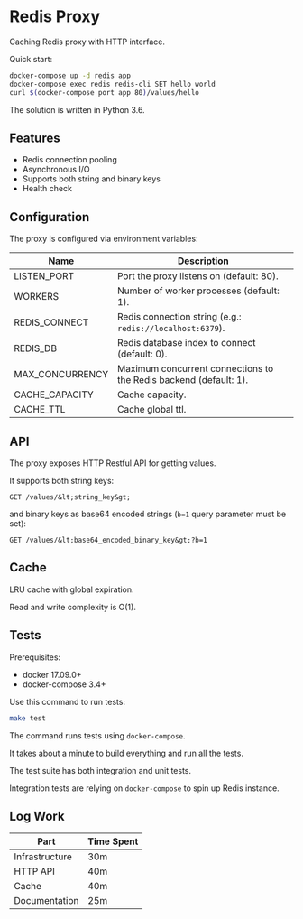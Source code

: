 # Redis Proxy

Caching Redis proxy with HTTP interface.

Quick start:
```bash
docker-compose up -d redis app
docker-compose exec redis redis-cli SET hello world
curl $(docker-compose port app 80)/values/hello
```

The solution is written in Python 3.6.

## Features

* Redis connection pooling
* Asynchronous I/O
* Supports both string and binary keys
* Health check

## Configuration

The proxy is configured via environment variables:

Name            | Description 
----------------|------------------------------------------------------------------
LISTEN_PORT     | Port the proxy listens on (default: 80).
WORKERS         | Number of worker processes (default: 1). 
REDIS_CONNECT   | Redis connection string (e.g.: `redis://localhost:6379`).
REDIS_DB        | Redis database index to connect (default: 0).
MAX_CONCURRENCY | Maximum concurrent connections to the Redis backend (default: 1). 
CACHE_CAPACITY  | Cache capacity.
CACHE_TTL       | Cache global ttl.

## API

The proxy exposes HTTP Restful API for getting values.

It supports both string keys:

```text
GET /values/&lt;string_key&gt;
```

and binary keys as base64 encoded strings (`b=1` query parameter must be set):

```text
GET /values/&lt;base64_encoded_binary_key&gt;?b=1
```



## Cache

LRU cache with global expiration.

Read and write complexity is O(1).

## Tests

Prerequisites:
- docker 17.09.0+
- docker-compose 3.4+

Use this command to run tests:

```bash
make test
```

The command runs tests using `docker-compose`.

It takes about a minute to build everything and run all the tests.

The test suite has both integration and unit tests.

Integration tests are relying on `docker-compose` to spin up Redis instance.

## Log Work

| Part           | Time Spent  |
| -------------- |------------ |
| Infrastructure | 30m         |
| HTTP API       | 40m         |
| Cache          | 40m         |
| Documentation  | 25m         |